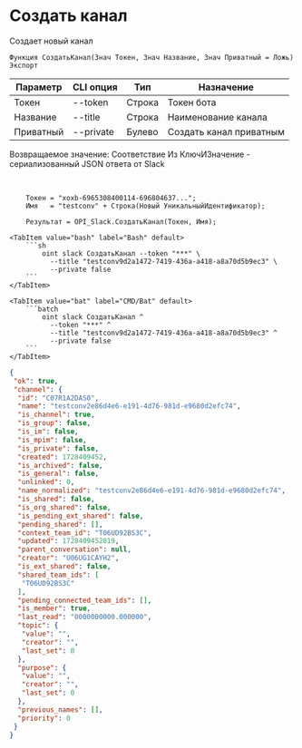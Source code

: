 ﻿---
sidebar_position: 3
---

# Создать канал
 Создает новый канал



`Функция СоздатьКанал(Знач Токен, Знач Название, Знач Приватный = Ложь) Экспорт`

  | Параметр | CLI опция | Тип | Назначение |
  |-|-|-|-|
  | Токен | --token | Строка | Токен бота |
  | Название | --title | Строка | Наименование канала |
  | Приватный | --private | Булево | Создать канал приватным |

  
  Возвращаемое значение:   Соответствие Из КлючИЗначение - сериализованный JSON ответа от Slack

<br/>




```bsl title="Пример кода"
    Токен = "xoxb-6965308400114-696804637...";
    Имя   = "testconv" + Строка(Новый УникальныйИдентификатор);

    Результат = OPI_Slack.СоздатьКанал(Токен, Имя);
```
    

 <Tabs>
  
    <TabItem value="bash" label="Bash" default>
        ```sh
            oint slack СоздатьКанал --token "***" \
              --title "testconv9d2a1472-7419-436a-a418-a8a70d5b9ec3" \
              --private false
        ```
    </TabItem>
  
    <TabItem value="bat" label="CMD/Bat" default>
        ```batch
            oint slack СоздатьКанал ^
              --token "***" ^
              --title "testconv9d2a1472-7419-436a-a418-a8a70d5b9ec3" ^
              --private false
        ```
    </TabItem>
</Tabs>


```json title="Результат"
{
 "ok": true,
 "channel": {
  "id": "C07R1A2DAS0",
  "name": "testconv2e86d4e6-e191-4d76-981d-e9680d2efc74",
  "is_channel": true,
  "is_group": false,
  "is_im": false,
  "is_mpim": false,
  "is_private": false,
  "created": 1728409452,
  "is_archived": false,
  "is_general": false,
  "unlinked": 0,
  "name_normalized": "testconv2e86d4e6-e191-4d76-981d-e9680d2efc74",
  "is_shared": false,
  "is_org_shared": false,
  "is_pending_ext_shared": false,
  "pending_shared": [],
  "context_team_id": "T06UD92BS3C",
  "updated": 1728409452819,
  "parent_conversation": null,
  "creator": "U06UG1CAYH2",
  "is_ext_shared": false,
  "shared_team_ids": [
   "T06UD92BS3C"
  ],
  "pending_connected_team_ids": [],
  "is_member": true,
  "last_read": "0000000000.000000",
  "topic": {
   "value": "",
   "creator": "",
   "last_set": 0
  },
  "purpose": {
   "value": "",
   "creator": "",
   "last_set": 0
  },
  "previous_names": [],
  "priority": 0
 }
}
```
